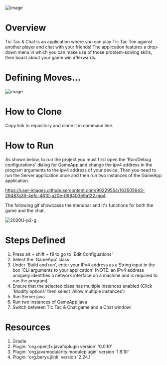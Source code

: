 ![image](https://user-images.githubusercontent.com/90470871/163510395-e5744223-d4c2-4bc3-90fe-b203b81a4231.png)


# Overview
Tic Tac & Chat is an application where you can play Tic Tac Toe against another player and chat with your friends! The application features a drop-down menu in which you can make use of those problem-solving skills, then boast about your game win afterwards.

# Defining Moves...
![image](https://user-images.githubusercontent.com/90470871/163513042-0ff8cca7-9a75-42b8-bccb-946b8d21d97a.png)

# How to Clone
Copy link to repository and clone it in command line.

# How to Run
As shown below, to run the project you must first open the 'Run/Debug configurations' dialog for GameApp and change the ipv4 address in the program arguments to the ipv4 address of your device. Then you need to run the Server application once and then run two instances of the GameApp application.

https://user-images.githubusercontent.com/90229554/163505643-29487a26-4efc-4810-a20e-098403e9a122.mp4

The following gif showcases the menubar and it's functions for both the game and the chat. 

![2020U-p2-g](https://user-images.githubusercontent.com/90229554/163505957-e18e3d8d-2d5d-4d90-b574-ce616d0c116d.gif)

# Steps Defined
1. Press alt + shift + f9 to go to 'Edit Configuations'
2. Select the 'GameApp' class
3. Under 'Build and run', enter your IPv4 address as a String input in the box 'CLI arguments to your application' (NOTE: an IPv4 address uniquely identifies a network interface on a machine and is required to run the program).
4. Ensure that the selected class has multiple instances enabled (Click 'Modify options' then select 'Allow multiple instances')
5. Run Server.java
6. Run two instances of GameApp.java 
7. Switch between Tic Tac & Chat game and a Chat window!

# Resources
1. Gradle 
2. Plugin: 'org.openjfx.javafxplugin version' '0.0.10'
3. Plugin: 'org.javamodularity.moduleplugin' version '1.8.10'
4. Plugin: 'org.beryx.jlink' version '2.24.1'


